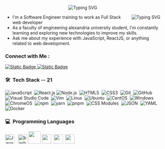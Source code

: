 <!-- Typing SVG by DenverCoder1 - https://github.com/DenverCoder1/readme-typing-svg -->
<p align="center">
<img src="https://readme-typing-svg.demolab.com?font=Fira+Code&size=22&pause=1945&color=5A6BF7&width=435&lines=Welcome+to+Hazem+Sabry's+profile;I'am+Happy+to+get+you+to+here!" alt="Typing SVG" />
</p> 

<img align="right" src="https://readme-typing-svg.demolab.com?font=Rubik&duration=2000&pause=100&background=000000&center=true&vCenter=true&multiline=true&repeat=false&width=180&height=150&lines=from+ME+import+*;while+True%3A;++++eat();++++code();++++sleep()" alt="Typing SVG" />

- I'm a Software Engineer training to work as Full Stack web developer
- As a faculty of engineering alexandria university student, I'm constantly learning and exploring new technologies to improve my skills.
- Ask me about my experience with JavaScript, ReactJS, or anything related to web development.
<!--- Check out my portfolio at  to see some of the projects I've worked on.-->


### Connect with Me :

<a href="https://www.linkedin.com/in/hazemsabry2002/" target="_blank"><img alt="Static Badge" src="https://img.shields.io/badge/Hazem%20Sabry-0077B5?style=for-the-badge&logo=Linkedin&logoColor=white">
</a>
<a href="https://wa.me/+201117176767" target="_blank"><img alt="Static Badge" src="https://img.shields.io/badge/Hazem%20Sabry-25D366?style=for-the-badge&logo=Whatsapp&logoColor=white">
</a>

### 🛠 &nbsp;Tech Stack -- 21
![JavaScript](https://img.shields.io/badge/-JavaScript-05122A?style=flat&logo=javascript)&nbsp;
![React.js](https://img.shields.io/badge/-React-05122A?style=flat&logo=react)
![Node.js](https://img.shields.io/badge/-Node.js-05122A?style=flat&logo=node.js&logoColor=339933)&nbsp;
![HTML5](https://img.shields.io/badge/-HTML5-05122A?style=flat&logo=HTML5)&nbsp;
![CSS3](https://img.shields.io/badge/-CSS3-05122A?style=flat&logo=CSS3&logoColor=1572B6)&nbsp;
![Git](https://img.shields.io/badge/-Git-05122A?style=flat&logo=git)&nbsp;
![GitHub](https://img.shields.io/badge/-GitHub-05122A?style=flat&logo=github)&nbsp;
![Visual Studio Code](https://img.shields.io/badge/-Visual%20Studio%20Code-05122A?style=flat&logo=visual-studio-code&logoColor=007ACC)&nbsp;
![Vim](https://img.shields.io/badge/-Vim-05122A?style=flat&logo=vim&logoColor=019733)&nbsp;
![Linux](https://img.shields.io/badge/-linux-05122A?style=flat&logo=linux&logoColor=FCC624)&nbsp;
![Ubuntu](https://img.shields.io/badge/-Ubuntu-05122A?style=flat&logo=ubuntu&logoColor=E95420)&nbsp;
![CentOS](https://img.shields.io/badge/-CentOS-05122A?style=flat&logo=centos&logoColor=#262577)&nbsp;
![Windows](https://img.shields.io/badge/-Windows-05122A?style=flat&logo=windows10&logoColor=%230078D4)&nbsp;
![ChromeOS](https://img.shields.io/badge/-ChromeOS-05122A?style=flat&logo=googlechrome&logoColor=4285F4)&nbsp;
![npm](https://img.shields.io/badge/-npm-05122A?style=flat&logo=npm&logoColor=CB3837)&nbsp;
![yarn](https://img.shields.io/badge/-yarn-05122A?style=flat&logo=yarn&logoColor=2C8EBB)&nbsp;
![pnpm](https://img.shields.io/badge/-pnpm-05122A?style=flat&logo=pnpm&logoColor=F69220)&nbsp;
![CSS Modules](https://img.shields.io/badge/-CSS%20Modules-05122A?style=flat&logo=cssmodules&logoColor=000000)&nbsp;
![JSON](https://img.shields.io/badge/-JSON-05122A?style=flat&logo=json&logoColor=000000)&nbsp;
![YAML](https://img.shields.io/badge/-YAML-05122A?style=flat&logo=yaml&logoColor=CB171E)&nbsp;
![Docker](https://img.shields.io/badge/-Docker-05122A?style=flat&logo=docker&logoColor=2496ED)&nbsp;
<!--![Bootstrap](https://img.shields.io/badge/-Bootstrap-05122A?style=flat&logo=bootstrap&logoColor=563D7C)&nbsp;-->
<!--![Sass](https://img.shields.io/badge/-Sass-05122A?style=flat&logo=sass)&nbsp;-->
<!--![MongoDB](https://img.shields.io/badge/-MongoDB-05122A?style=flat&logo=MongoDB)&nbsp;-->
<!--![Atom](https://img.shields.io/badge/-Atom-05122A?style=flat&logo=atom&logoColor=66595C)&nbsp;-->
<!--![Sublime Text](https://img.shields.io/badge/-Sublime%20Text-05122A?style=flat&logo=sublimetext&logoColor=FF9800)&nbsp;-->
<!--![JSS](https://img.shields.io/badge/-JSS-05122A?style=flat&logo=jss&logoColor=F7DF1E)&nbsp;-->
<!--![Jest](https://img.shields.io/badge/-Jest-05122A?style=flat&logo=jest&logoColor=C21325)&nbsp;-->
<!--![Cypress](https://img.shields.io/badge/-Cypress-05122A?style=flat&logo=cypress&logoColor=17202C)&nbsp;-->
<!--![WordPress](https://img.shields.io/badge/-WordPress-05122A?style=flat&logo=wordpress&logoColor=21759B)&nbsp;-->
<!--![Tailwind CSS](https://img.shields.io/badge/-Tailwind&20CSS-05122A?style=flat&logo=tailwindcss&logoColor=06B6D4)&nbsp;-->
<!--![Next.js](https://img.shields.io/badge/-Next.js-05122A?style=flat&logo=nextdotjs&logoColor=000000)&nbsp;-->
<!--![Mantine UI](https://img.shields.io/badge/-Mantine%20UI-05122A?style=flat&logo=mantine&logoColor=#339AF0)&nbsp;-->
<!--![Turborepo](https://img.shields.io/badge/-Turborepo-05122A?style=flat&logo=turborepo&logoColor=EF4444)&nbsp;-->
<!--![Nx](https://img.shields.io/badge/-Nx-05122A?style=flat&logo=nx&logoColor=143055)&nbsp;-->
<!--![NXP](https://img.shields.io/badge/-NXP-05122A?style=flat&logo=nxp&logoColor=000000)&nbsp;-->
<!--![Nginx](https://img.shields.io/badge/-Nginx-05122A?style=flat&logo=nginx&logoColor=009639)&nbsp;-->
<!--![Lerna](https://img.shields.io/badge/-Lerna-05122A?style=flat&logo=lerna&logoColor=9333EA)&nbsp;-->
<!--![Vite](https://img.shields.io/badge/-vite-05122A?style=flat&logo=vite&logoColor=646CFF)&nbsp;-->
<!--![Vim](https://img.shields.io/badge/-vim-05122A?style=flat&logo=vim&logoColor=019733)&nbsp;-->

<!--
### 🗃 &nbsp;React Libraries
![React Router](https://img.shields.io/badge/-React%20Router-05122A?style=flat&logo=reactrouter&logoColor=FF4154)&nbsp;
![Redux & Redux Toolkit](https://img.shields.io/badge/-Redux%20&%20Redux%20Toolkit-05122A?style=flat&logo=redux&logoColor=764ABC)&nbsp;
![Styledcomponents](https://img.shields.io/badge/-Styledcomponents-05122A?style=flat&logo=styledcomponents&logoColor=DB7093)&nbsp;
![MUI](https://img.shields.io/badge/-MUI-05122A?style=flat&logo=mui&logoColor=007FFF)&nbsp;
![Semantic Ui React](https://img.shields.io/badge/-Semantic%20Ui%20React-05122A?style=flat&logo=semanticuireact&logoColor=35BDB2)&nbsp;
![Framer Motion](https://img.shields.io/badge/-Framer%20Motion-05122A?style=flat&logo=framer&logoColor=0055FF)&nbsp;
![Axios](https://img.shields.io/badge/-Axios-05122A?style=flat&logo=axios&logoColor=5A29E4)&nbsp;
![Lodash](https://img.shields.io/badge/-Lodash-05122A?style=flat&logo=lodash&logoColor=3492FF)&nbsp;
-->

<!--
### ☁ &nbsp;Cloud Platforms
![Vercel](https://img.shields.io/badge/-Vercel-05122A?style=flat&logo=vercel&logoColor=000000)&nbsp;
![Amazon AWS](https://img.shields.io/badge/-Amazon%20AWS-05122A?style=flat&logo=amazonaws&logoColor=232F3E)&nbsp;
![Netlify](https://img.shields.io/badge/-Netlify-05122A?style=flat&logo=netlify&logoColor=00C7B7)&nbsp;
![Firebase](https://img.shields.io/badge/-Firebase-05122A?style=flat&logo=firebase&logoColor=FFCA28)&nbsp;
-->

### 💻 &nbsp;Programming Languages
<div>
<img width="30" src="https://user-images.githubusercontent.com/25181517/117447155-6a868a00-af3d-11eb-9cfe-245df15c9f3f.png" alt="JavaScript" title="JavaScript"/> &nbsp;
<img width="30" src="https://user-images.githubusercontent.com/25181517/192158606-7c2ef6bd-6e04-47cf-b5bc-da2797cb5bda.png" alt="bash" title="bash"/>
<img width="40" src="https://user-images.githubusercontent.com/25181517/117201156-9a724800-adec-11eb-9a9d-3cd0f67da4bc.png"/> 
<img width="30" src="https://user-images.githubusercontent.com/25181517/192106070-46255bcf-65e6-4c6b-a296-bf8d0d8fb2a7.png"/>&nbsp;
<img width="30" src="https://user-images.githubusercontent.com/25181517/183423507-c056a6f9-1ba8-4312-a350-19bcbc5a8697.png"/>&nbsp;
<img width="30" src="https://user-images.githubusercontent.com/25181517/192106593-610ee31c-995e-4f24-b8e1-0f18eead6fae.png"/>&nbsp;
</div>

<!--
### 🎓 &nbsp;Tech from Collage
-->
